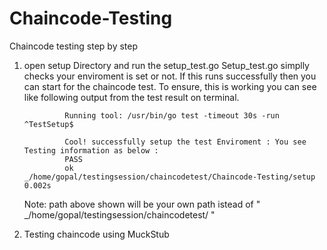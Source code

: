 # Chaincode-Testing
Chaincode testing step by step 
1. open setup Directory and run the setup_test.go 
    Setup_test.go simplly checks your enviroment is set or not. If this runs successfully then you can start for the chaincode test. To ensure, this is working you can see like following output from the test result on terminal. 
    
                Running tool: /usr/bin/go test -timeout 30s -run ^TestSetup$

                Cool! successfully setup the test Enviroment : You see Testing information as below : 
                PASS
                ok  	_/home/gopal/testingsession/chaincodetest/Chaincode-Testing/setup	0.002s

    Note: path above shown will be your own path istead of  " _/home/gopal/testingsession/chaincodetest/ " 

2. Testing chaincode using MuckStub 
    
